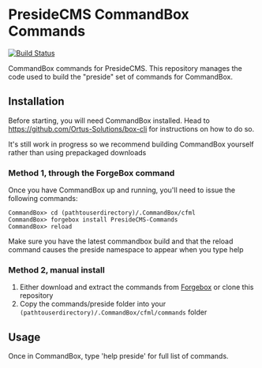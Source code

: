 PresideCMS CommandBox Commands
==============================

[![Build Status](https://travis-ci.org/pixl8/Preside-CMS-CommandBox-Commands.svg?branch=master)](https://travis-ci.org/pixl8/Preside-CMS-CommandBox-Commands)

CommandBox commands for PresideCMS. This repository manages the code used to build the "preside" set of commands for CommandBox.

## Installation

Before starting, you will need CommandBox installed. Head to https://github.com/Ortus-Solutions/box-cli for instructions on how to do so.

It's still work in progress so we recommend building CommandBox yourself rather than using prepackaged downloads

### Method 1, through the ForgeBox command

Once you have CommandBox up and running, you'll need to issue the following commands:

    CommandBox> cd (pathtouserdirectory)/.CommandBox/cfml
    CommandBox> forgebox install PresideCMS-Commands
    CommandBox> reload

Make sure you have the latest commandbox build and that the reload command causes the preside namespace to appear when you type help
    
### Method 2, manual install

1. Either download and extract the commands from [Forgebox](http://www.coldbox.org/forgebox/view/PresideCMS-Commands) or clone this repository
2. Copy the commands/preside folder into your `(pathtouserdirectory)/.CommandBox/cfml/commands` folder

## Usage

Once in CommandBox, type 'help preside' for full list of commands.


